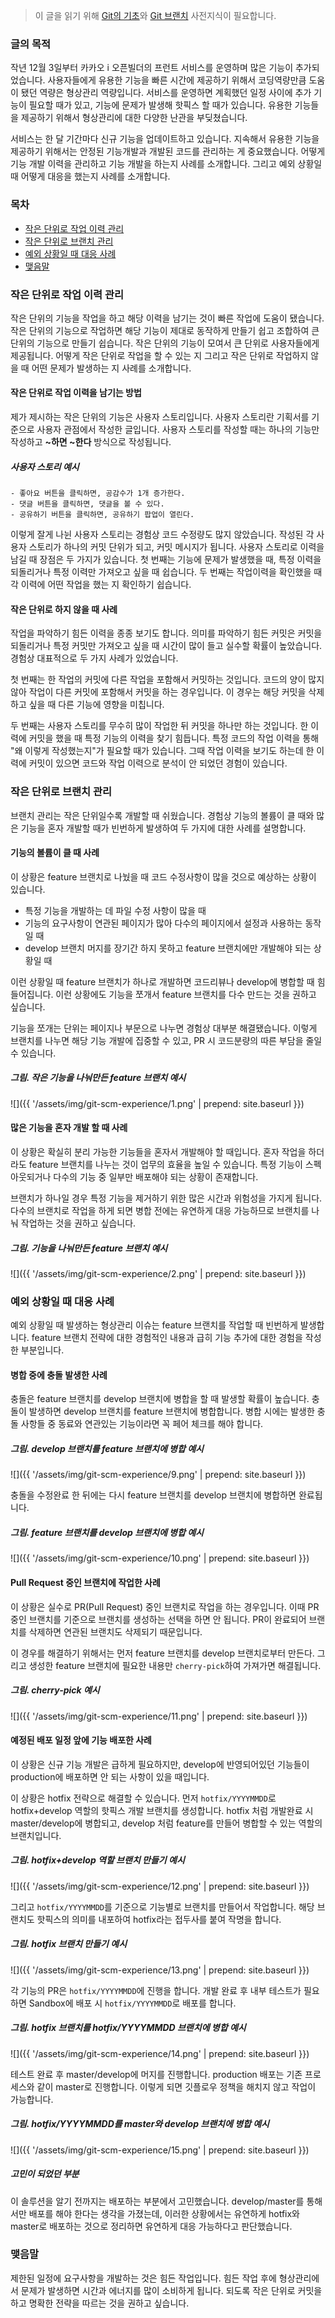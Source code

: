 > 이 글을 읽기 위해 <a href="https://git-scm.com/book/ko/v1/Git%EC%9D%98-%EA%B8%B0%EC%B4%88" target="_blank">Git의 기초</a>와 <a href="https://git-scm.com/book/ko/v1/Git-%EB%B8%8C%EB%9E%9C%EC%B9%98" target="_blank">Git 브랜치</a> 사전지식이 필요합니다.

### 글의 목적
작년 12월 3일부터 카카오 i 오픈빌더의 프런트 서비스를 운영하며 많은 기능이 추가되었습니다. 사용자들에게 유용한 기능을 빠른 시간에 제공하기 위해서 코딩역량만큼 도움이 됐던 역량은 형상관리 역량입니다. 서비스를 운영하면 계획했던 일정 사이에 추가 기능이 필요할 때가 있고, 기능에 문제가 발생해 핫픽스 할 때가 있습니다. 유용한 기능들을 제공하기 위해서 형상관리에 대한 다양한 난관을 부딪쳤습니다.

서비스는 한 달 기간마다 신규 기능을 업데이트하고 있습니다. 지속해서 유용한 기능을 제공하기 위해서는 안정된 기능개발과 개발된 코드를 관리하는 게 중요했습니다. 어떻게 기능 개발 이력을 관리하고 기능 개발을 하는지 사례를 소개합니다. 그리고 예외 상황일 때 어떻게 대응을 했는지 사례를 소개합니다.

### 목차
- [작은 단위로 작업 이력 관리](#작은-단위로-작업-이력-관리)
- [작은 단위로 브랜치 관리](#작은-단위로-브랜치-관리)
- [예외 상황일 때 대응 사례](#예외-상황일-때-대응-사례)
- [맺음말](#맺음말)

### 작은 단위로 작업 이력 관리
작은 단위의 기능을 작업을 하고 해당 이력을 남기는 것이 빠른 작업에 도움이 됐습니다. 작은 단위의 기능으로 작업하면 해당 기능이 제대로 동작하게 만들기 쉽고 조합하여 큰 단위의 기능으로 만들기 쉽습니다. 작은 단위의 기능이 모여서 큰 단위로 사용자들에게 제공됩니다. 어떻게 작은 단위로 작업을 할 수 있는 지 그리고 작은 단위로 작업하지 않을 때 어떤 문제가 발생하는 지 사례를 소개합니다.

#### 작은 단위로 작업 이력을 남기는 방법
제가 제시하는 작은 단위의 기능은 사용자 스토리입니다. 사용자 스토리란 기획서를 기준으로 사용자 관점에서 작성한 글입니다. 사용자 스토리를 작성할 때는 하나의 기능만 작성하고 **~하면 ~한다** 방식으로 작성됩니다.

##### 사용자 스토리 예시
```
- 좋아요 버튼을 클릭하면, 공감수가 1개 증가한다.
- 댓글 버튼을 클릭하면, 댓글을 볼 수 있다.
- 공유하기 버튼을 클릭하면, 공유하기 팝업이 열린다.
```

이렇게 잘게 나뉜 사용자 스토리는 경험상 코드 수정량도 많지 않았습니다. 작성된 각 사용자 스토리가 하나의 커밋 단위가 되고, 커밋 메시지가 됩니다. 사용자 스토리로 이력을 남길 때 장점은 두 가지가 있습니다. 첫 번째는 기능에 문제가 발생했을 때, 특정 이력을 되돌리거나 특정 이력만 가져오고 싶을 때 쉽습니다. 두 번째는 작업이력을 확인했을 때 각 이력에 어떤 작업을 했는 지 확인하기 쉽습니다.

#### 작은 단위로 하지 않을 때 사례
작업을 파악하기 힘든 이력을 종종 보기도 합니다. 의미를 파악하기 힘든 커밋은 커밋을 되돌리거나 특정 커밋만 가져오고 싶을 때 시간이 많이 들고 실수할 확률이 높았습니다. 경험상 대표적으로 두 가지 사례가 있었습니다. 

첫 번째는 한 작업의 커밋에 다른 작업을 포함해서 커밋하는 것입니다. 코드의 양이 많지 않아 작업이 다른 커밋에 포함해서 커밋을 하는 경우입니다. 이 경우는 해당 커밋을 삭제하고 싶을 때 다른 기능에 영향을 미칩니다.

두 번째는 사용자 스토리를 무수히 많이 작업한 뒤 커밋을 하나만 하는 것입니다. 한 이력에 커밋을 했을 때 특정 기능의 이력을 찾기 힘듭니다. 특정 코드의 작업 이력을 통해 "왜 이렇게 작성했는지"가 필요할 때가 있습니다. 그때 작업 이력을 보기도 하는데 한 이력에 커밋이 있으면 코드와 작업 이력으로 분석이 안 되었던 경험이 있습니다.

### 작은 단위로 브랜치 관리
브랜치 관리는 작은 단위일수록 개발할 때 쉬웠습니다. 경험상 기능의 볼륨이 클 때와 많은 기능을 혼자 개발할 때가 빈번하게 발생하여 두 가지에 대한 사례를 설명합니다.

#### 기능의 볼륨이 클 때 사례
이 상황은 feature 브랜치로 나눴을 때 코드 수정사항이 많을 것으로 예상하는 상황이 있습니다.
- 특정 기능을 개발하는 데 파일 수정 사항이 많을 때
- 기능의 요구사항이 연관된 페이지가 많아 다수의 페이지에서 설정과 사용하는 동작일 때
- develop 브랜치 머지를 장기간 하지 못하고 feature 브랜치에만 개발해야 되는 상황일 때

이런 상황일 때 feature 브랜치가 하나로 개발하면 코드리뷰나 develop에 병합할 때 힘들어집니다. 이런 상황에도 기능을 쪼개서 feature 브랜치를 다수 만드는 것을 권하고 싶습니다.

기능을 쪼개는 단위는 페이지나 부문으로 나누면 경험상 대부분 해결됐습니다. 이렇게 브랜치를 나누면 해당 기능 개발에 집중할 수 있고, PR 시 코드분량의 따른 부담을 줄일 수 있습니다.

##### 그림. 작은 기능을 나눠만든 feature 브랜치 예시
![]({{ '/assets/img/git-scm-experience/1.png' | prepend: site.baseurl }})

#### 많은 기능을 혼자 개발 할 때 사례
이 상황은 확실히 분리 가능한 기능들을 혼자서 개발해야 할 때입니다. 혼자 작업을 하더라도 feature 브랜치를 나누는 것이 업무의 효율을 높일 수 있습니다. 특정 기능이 스펙아웃되거나 다수의 기능 중 일부만 배포해야 되는 상황이 존재합니다.

브랜치가 하나일 경우 특정 기능을 제거하기 위한 많은 시간과 위험성을 가지게 됩니다. 다수의 브랜치로 작업을 하게 되면 병합 전에는 유연하게 대응 가능하므로 브랜치를 나눠 작업하는 것을 권하고 싶습니다.

##### 그림. 기능을 나눠만든 feature 브랜치 예시
![]({{ '/assets/img/git-scm-experience/2.png' | prepend: site.baseurl }})

### 예외 상황일 때 대응 사례
예외 상황일 때 발생하는 형상관리 이슈는 feature 브랜치를 작업할 때 빈번하게 발생합니다. feature 브랜치 전략에 대한 경험적인 내용과 급히 기능 추가에 대한 경험을 작성한 부분입니다.

#### 병합 중에 충돌 발생한 사례
충돌은 feature 브랜치를 develop 브랜치에 병합을 할 때 발생할 확률이 높습니다. 충돌이 발생하면 develop 브랜치를 feature 브랜치에 병합합니다.
병합 시에는 발생한 충돌 사항들 중 동료와 연관있는 기능이라면 꼭 페어 체크를 해야 합니다.

##### 그림. develop 브랜치를 feature 브랜치에 병합 예시
![]({{ '/assets/img/git-scm-experience/9.png' | prepend: site.baseurl }})<br>

충돌을 수정완료 한 뒤에는 다시 feature 브랜치를 develop 브랜치에 병합하면 완료됩니다.

##### 그림. feature 브랜치를 develop 브랜치에 병합 예시
![]({{ '/assets/img/git-scm-experience/10.png' | prepend: site.baseurl }})

#### Pull Request 중인 브랜치에 작업한 사례
이 상황은 실수로 PR(Pull Request) 중인 브랜치로 작업을 하는 경우입니다. 이때 PR 중인 브랜치를 기준으로 브랜치를 생성하는 선택을 하면 안 됩니다. PR이 완료되어 브랜치를 삭제하면 연관된 브랜치도 삭제되기 때문입니다.

이 경우를 해결하기 위해서는 먼저 feature 브랜치를 develop 브랜치로부터 만든다. 그리고 생성한 feature 브랜치에 필요한 내용만 `cherry-pick`하여 가져가면 해결됩니다.

##### 그림. cherry-pick 예시
![]({{ '/assets/img/git-scm-experience/11.png' | prepend: site.baseurl }})

#### 예정된 배포 일정 앞에 기능 배포한 사례
이 상황은 신규 기능 개발은 급하게 필요하지만, develop에 반영되어있던 기능들이 production에 배포하면 안 되는 사항이 있을 때입니다.

이 상황은 hotfix 전략으로 해결할 수 있습니다. 먼저 `hotfix/YYYYMMDD`로 hotfix+develop 역할의 핫픽스 개발 브랜치를 생성합니다. hotfix 처럼 개발완료 시 master/develop에 병합되고, develop 처럼 feature를 만들어 병합할 수 있는 역할의 브랜치입니다. 

##### 그림. hotfix+develop 역할 브랜치 만들기 예시
![]({{ '/assets/img/git-scm-experience/12.png' | prepend: site.baseurl }})<br>

그리고 `hotfix/YYYYMMDD`를 기준으로 기능별로 브랜치를 만들어서 작업합니다. 해당 브랜치도 핫픽스의 의미를 내포하여 hotfix라는 접두사를 붙여 작명을 합니다.

##### 그림. hotfix 브랜치 만들기 예시
![]({{ '/assets/img/git-scm-experience/13.png' | prepend: site.baseurl }})<br>

각 기능의 PR은 `hotfix/YYYYMMDD`에 진행을 합니다. 개발 완료 후 내부 테스트가 필요하면 Sandbox에 배포 시 `hotfix/YYYYMMDD`로 배포를 합니다. 

##### 그림. hotfix 브랜치를 hotfix/YYYYMMDD 브랜치에 병합 예시
![]({{ '/assets/img/git-scm-experience/14.png' | prepend: site.baseurl }})<br>

테스트 완료 후 master/develop에 머지를 진행합니다. production 배포는 기존 프로세스와 같이 master로 진행합니다. 이렇게 되면 깃플로우 정책을 해치지 않고 작업이 가능합니다.

##### 그림. hotfix/YYYYMMDD를 master와 develop 브랜치에 병합 예시
![]({{ '/assets/img/git-scm-experience/15.png' | prepend: site.baseurl }})

##### 고민이 되었던 부분
이 솔루션을 알기 전까지는 배포하는 부분에서 고민했습니다. develop/master를 통해서만 배포를 해야 한다는 생각을 가졌는데,
이러한 상황에서는 유연하게 hotfix와 master로 배포하는 것으로 정리하면 유연하게 대응 가능하다고 판단했습니다.

### 맺음말
제한된 일정에 요구사항을 개발하는 것은 힘든 작업입니다. 힘든 작업 후에 형상관리에서 문제가 발생하면 시간과 에너지를 많이 소비하게 됩니다. 되도록 작은 단위로 커밋을 하고 명확한 전략을 따르는 것을 권하고 싶습니다.